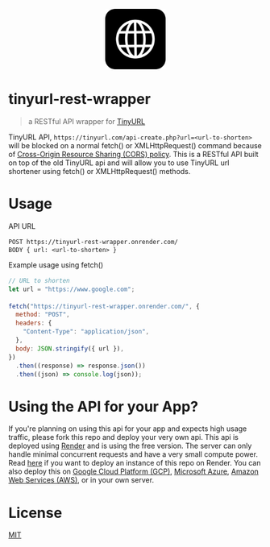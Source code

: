 <p align="center">
  <img src="static/favicon.png" width='120'>
</p>

# tinyurl-rest-wrapper

> a RESTful API wrapper for [TinyURL](https://tinyurl.com/)

TinyURL API, `https://tinyurl.com/api-create.php?url=<url-to-shorten>` will be blocked on a normal fetch() or XMLHttpRequest() command because of [Cross-Origin Resource Sharing (CORS) policy](https://developer.mozilla.org/en-US/docs/Web/HTTP/CORS). This is a RESTful API built on top of the old TinyURL api and will allow you to use TinyURL url shortener using fetch() or XMLHttpRequest() methods.

# Usage

API URL

```
POST https://tinyurl-rest-wrapper.onrender.com/
BODY { url: <url-to-shorten> }
```

Example usage using fetch()

```javascript
// URL to shorten
let url = "https://www.google.com";

fetch("https://tinyurl-rest-wrapper.onrender.com/", {
  method: "POST",
  headers: {
    "Content-Type": "application/json",
  },
  body: JSON.stringify({ url }),
})
  .then((response) => response.json())
  .then((json) => console.log(json));
```

# Using the API for your App?

If you're planning on using this api for your app and expects high usage traffic, please fork this repo and deploy your very own api. This api is deployed using [Render](https://render.com/) and is using the free version. The server can only handle minimal concurrent requests and have a very small compute power. Read [here](https://render.com/docs/deploy-flask) if you want to deploy an instance of this repo on Render. You can also deploy this on [Google Cloud Platform (GCP)](https://cloud.google.com/), [Microsoft Azure](https://azure.microsoft.com/en-us/), [Amazon Web Services (AWS)](https://aws.amazon.com/), or in your own server.

# License

[MIT](LICENSE)
